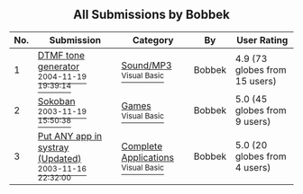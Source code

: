 ﻿<div align="center">

## All Submissions by Bobbek

</div>

No.  | Submission | Category | By   | User Rating
---- | ---------- | -------- | ---- | -----------
1 | [DTMF tone generator<br /><sup>2004-11-19 19:39:14</sup>](https://github.com/Planet-Source-Code/bobbek-dtmf-tone-generator__1-64048) | [Sound/MP3<br /><sup>Visual Basic</sup>](../ByCategory/sound-mp3__1-45.md) | Bobbek | 4.9 (73 globes from 15 users)
2 | [Sokoban<br /><sup>2003-11-19 15:50:38</sup>](https://github.com/Planet-Source-Code/bobbek-sokoban__1-50000) | [Games<br /><sup>Visual Basic</sup>](../ByCategory/games__1-38.md) | Bobbek | 5.0 (45 globes from 9 users)
3 | [Put ANY app in systray \(Updated\)<br /><sup>2003-11-16 22:32:00</sup>](https://github.com/Planet-Source-Code/bobbek-put-any-app-in-systray-updated__1-49902) | [Complete Applications<br /><sup>Visual Basic</sup>](../ByCategory/complete-applications__1-27.md) | Bobbek | 5.0 (20 globes from 4 users)
